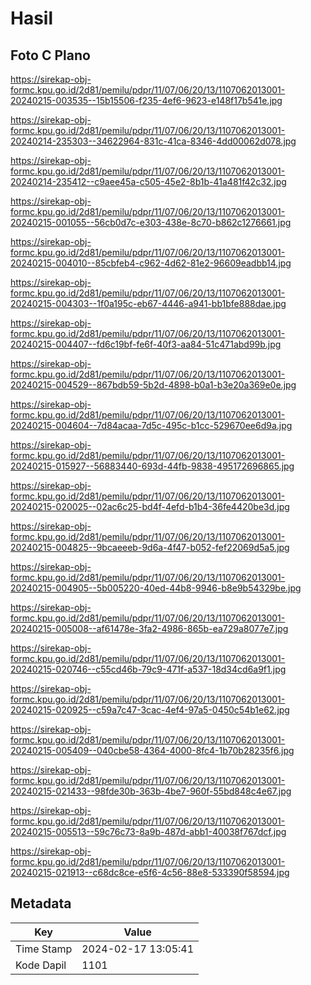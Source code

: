 # Hasil

## Foto C Plano

https://sirekap-obj-formc.kpu.go.id/2d81/pemilu/pdpr/11/07/06/20/13/1107062013001-20240215-003535--15b15506-f235-4ef6-9623-e148f17b541e.jpg

https://sirekap-obj-formc.kpu.go.id/2d81/pemilu/pdpr/11/07/06/20/13/1107062013001-20240214-235303--34622964-831c-41ca-8346-4dd00062d078.jpg

https://sirekap-obj-formc.kpu.go.id/2d81/pemilu/pdpr/11/07/06/20/13/1107062013001-20240214-235412--c9aee45a-c505-45e2-8b1b-41a481f42c32.jpg

https://sirekap-obj-formc.kpu.go.id/2d81/pemilu/pdpr/11/07/06/20/13/1107062013001-20240215-001055--56cb0d7c-e303-438e-8c70-b862c1276661.jpg

https://sirekap-obj-formc.kpu.go.id/2d81/pemilu/pdpr/11/07/06/20/13/1107062013001-20240215-004010--85cbfeb4-c962-4d62-81e2-96609eadbb14.jpg

https://sirekap-obj-formc.kpu.go.id/2d81/pemilu/pdpr/11/07/06/20/13/1107062013001-20240215-004303--1f0a195c-eb67-4446-a941-bb1bfe888dae.jpg

https://sirekap-obj-formc.kpu.go.id/2d81/pemilu/pdpr/11/07/06/20/13/1107062013001-20240215-004407--fd6c19bf-fe6f-40f3-aa84-51c471abd99b.jpg

https://sirekap-obj-formc.kpu.go.id/2d81/pemilu/pdpr/11/07/06/20/13/1107062013001-20240215-004529--867bdb59-5b2d-4898-b0a1-b3e20a369e0e.jpg

https://sirekap-obj-formc.kpu.go.id/2d81/pemilu/pdpr/11/07/06/20/13/1107062013001-20240215-004604--7d84acaa-7d5c-495c-b1cc-529670ee6d9a.jpg

https://sirekap-obj-formc.kpu.go.id/2d81/pemilu/pdpr/11/07/06/20/13/1107062013001-20240215-015927--56883440-693d-44fb-9838-495172696865.jpg

https://sirekap-obj-formc.kpu.go.id/2d81/pemilu/pdpr/11/07/06/20/13/1107062013001-20240215-020025--02ac6c25-bd4f-4efd-b1b4-36fe4420be3d.jpg

https://sirekap-obj-formc.kpu.go.id/2d81/pemilu/pdpr/11/07/06/20/13/1107062013001-20240215-004825--9bcaeeeb-9d6a-4f47-b052-fef22069d5a5.jpg

https://sirekap-obj-formc.kpu.go.id/2d81/pemilu/pdpr/11/07/06/20/13/1107062013001-20240215-004905--5b005220-40ed-44b8-9946-b8e9b54329be.jpg

https://sirekap-obj-formc.kpu.go.id/2d81/pemilu/pdpr/11/07/06/20/13/1107062013001-20240215-005008--af61478e-3fa2-4986-865b-ea729a8077e7.jpg

https://sirekap-obj-formc.kpu.go.id/2d81/pemilu/pdpr/11/07/06/20/13/1107062013001-20240215-020746--c55cd46b-79c9-471f-a537-18d34cd6a9f1.jpg

https://sirekap-obj-formc.kpu.go.id/2d81/pemilu/pdpr/11/07/06/20/13/1107062013001-20240215-020925--c59a7c47-3cac-4ef4-97a5-0450c54b1e62.jpg

https://sirekap-obj-formc.kpu.go.id/2d81/pemilu/pdpr/11/07/06/20/13/1107062013001-20240215-005409--040cbe58-4364-4000-8fc4-1b70b28235f6.jpg

https://sirekap-obj-formc.kpu.go.id/2d81/pemilu/pdpr/11/07/06/20/13/1107062013001-20240215-021433--98fde30b-363b-4be7-960f-55bd848c4e67.jpg

https://sirekap-obj-formc.kpu.go.id/2d81/pemilu/pdpr/11/07/06/20/13/1107062013001-20240215-005513--59c76c73-8a9b-487d-abb1-40038f767dcf.jpg

https://sirekap-obj-formc.kpu.go.id/2d81/pemilu/pdpr/11/07/06/20/13/1107062013001-20240215-021913--c68dc8ce-e5f6-4c56-88e8-533390f58594.jpg


## Metadata

| Key        | Value               |
| ---------- | ------------------- |
| Time Stamp | 2024-02-17 13:05:41 |
| Kode Dapil | 1101                |



